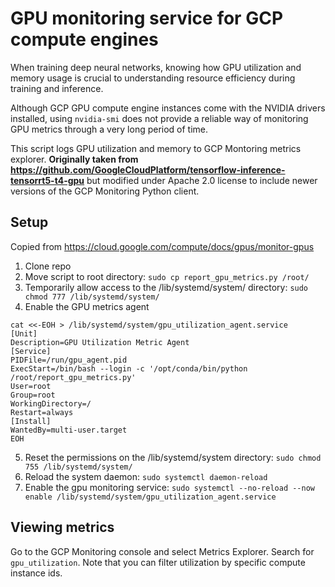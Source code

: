 # GPU monitoring service for GCP compute engines

When training deep neural networks, knowing how GPU utilization and memory usage is crucial to understanding resource efficiency during training and inference.

Although GCP GPU compute engine instances come with the NVIDIA drivers installed, using `nvidia-smi` does not provide a reliable way of monitoring GPU metrics through a very long period of time.

This script logs GPU utilization and memory to GCP Montoring metrics explorer. **Originally taken from https://github.com/GoogleCloudPlatform/tensorflow-inference-tensorrt5-t4-gpu** but modified under Apache 2.0 license to include newer versions of the GCP Monitoring Python client.

## Setup
Copied from https://cloud.google.com/compute/docs/gpus/monitor-gpus

1. Clone repo
2. Move script to root directory: `sudo cp report_gpu_metrics.py /root/`
3. Temporarily allow access to the /lib/systemd/system/ directory: `sudo chmod 777 /lib/systemd/system/`
4. Enable the GPU metrics agent
```
cat <<-EOH > /lib/systemd/system/gpu_utilization_agent.service
[Unit]
Description=GPU Utilization Metric Agent
[Service]
PIDFile=/run/gpu_agent.pid
ExecStart=/bin/bash --login -c '/opt/conda/bin/python /root/report_gpu_metrics.py'
User=root
Group=root
WorkingDirectory=/
Restart=always
[Install]
WantedBy=multi-user.target
EOH
```

5. Reset the permissions on the /lib/systemd/system directory: `sudo chmod 755 /lib/systemd/system/`
6. Reload the system daemon: `sudo systemctl daemon-reload`
7. Enable the gpu monitoring service: `sudo systemctl --no-reload --now enable /lib/systemd/system/gpu_utilization_agent.service`

## Viewing metrics
Go to the GCP Monitoring console and select Metrics Explorer. Search for `gpu_utilization`. Note that you can filter utilization by specific compute instance ids.
